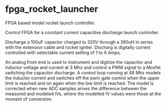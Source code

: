 # fpga_rocket_launcher
FPGA based model rocket launch controller.

Control FPGA for a constant current capacitive discharge launch controller.

Discharge a 100uF capactor charged to 320V through a 390uH in series with the extension cable and rocket igniter.
Discharg is digitally current controlled with selectable current setting of 1 to 6 Amps.

An analog front end is used to instrument and digitize the capacitor and inductor voltage and current at 3 Mhz 
and control a PWM signal to a Mosfet switching the capacitor discharge. A control loop running at 48 Mhz
models the inductor current and switches off the pwm gate control when the upper limit is reached and on again when the low limit is reached. The model is corrected when new ADC samples arives the difference between the measured and modeled IVs, where the modelled IV values were those at the moment of conversion.





